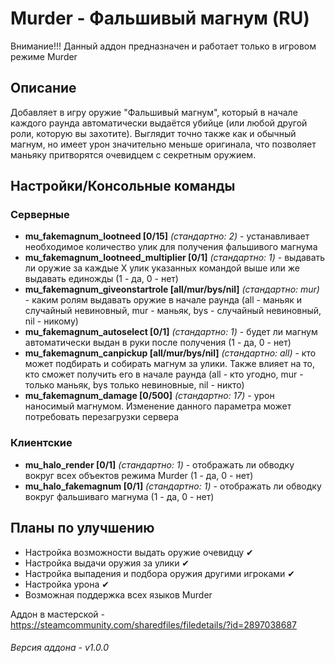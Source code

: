 # Murder - Фальшивый магнум (RU)
Внимание!!! Данный аддон предназначен и работает только в игровом режиме Murder

## Описание
Добавляет в игру оружие "Фальшивый магнум", который в начале каждого раунда автоматически выдаётся убийце (или любой другой роли, которую вы захотите). Выглядит точно также как и обычный магнум, но имеет урон значительно меньше оригинала, что позволяет маньяку притворятся очевидцем с секретным оружием.

## Настройки/Консольные команды
### Серверные
 * **mu_fakemagnum_lootneed [0/15]** *(стандартно: 2)* - устанавливает необходимое количество улик для получения фальшивого магнума
 * **mu_fakemagnum_lootneed_multiplier [0/1]** *(стандартно: 1)* - выдавать ли оружие за каждые X улик указанных командой выше или же выдавать единожды (1 - да, 0 - нет)
 * **mu_fakemagnum_giveonstartrole [all/mur/bys/nil]** *(стандартно: mur)* - каким ролям выдавать оружие в начале раунда (all - маньяк и случайный невиновный, mur - маньяк, bys - случайный невиновный, nil - никому)
 * **mu_fakemagnum_autoselect [0/1]** *(стандартно: 1)* - будет ли магнум автоматически выдан в руки после получения (1 - да, 0 - нет)
 * **mu_fakemagnum_canpickup [all/mur/bys/nil]** *(стандартно: all)* - кто может подбирать и собирать магнум за улики. Также влияет на то, кто сможет получить его в начале раунда (all - кто угодно, mur - только маньяк, bys только невиновные, nil - никто)
 * **mu_fakemagnum_damage [0/500]** *(стандартно: 17)* - урон наносимый магнумом. Изменение данного параметра может потребовать перезагрузки сервера
### Клиентские
 * **mu_halo_render [0/1]** *(стандартно: 1)* - отображать ли обводку вокруг всех объектов режима Murder (1 - да, 0 - нет)
 * **mu_halo_fakemagnum [0/1]** *(стандартно: 1)* - отображать ли обводку вокруг фальшиваго магнума (1 - да, 0 - нет)

## Планы по улучшению
 * Настройка возможности выдать оружие очевидцу ✔
 * Настройка выдачи оружия за улики ✔
 * Настройка выпадения и подбора оружия другими игроками ✔
 * Настройка урона ✔
 * Возможная поддержка всех языков Murder

Аддон в мастерской - https://steamcommunity.com/sharedfiles/filedetails/?id=2897038687

###### Версия аддона - v1.0.0